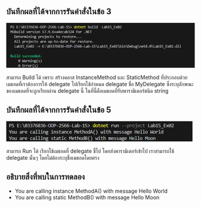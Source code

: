 ## บันทึกผลที่ได้จากการรันคำสั่งในข้อ 3

![pic](/Pictures/pic-3.png)

สามารถ Build ได้ เพราะ สร้างคลาส InstanceMethod และ StaticMethod ที่ประกอบด้วยเมธอดที่เราต้องการให้ delegate ไปเรียกใช้กำหนด delegate ชื่อ MyDelegate ซึ่งระบุลักษณะของเมธอดที่จะถูกเรียกผ่าน delegate นี้ ในที่นี้คือเมธอดที่รับพารามิเตอร์ชนิด string 

## บันทึกผลที่ได้จากการรันคำสั่งในข้อ 5

![pic](/Pictures/pic-4.png)

สามารถ Run ได้ เรียกใช้เมธอดที่ delegate ชี้ไป โดยส่งพารามิเตอร์เข้าไป เราสามารถใช้ delegate นั้นๆ โดยไม่ต้องระบุชื่อเมธอดโดยตรง 

## อธิบายสิ่งที่พบในการทดลอง

- You are calling instance MethodA() with message Hello World
- You are calling static MethodB() with message Hello Moon